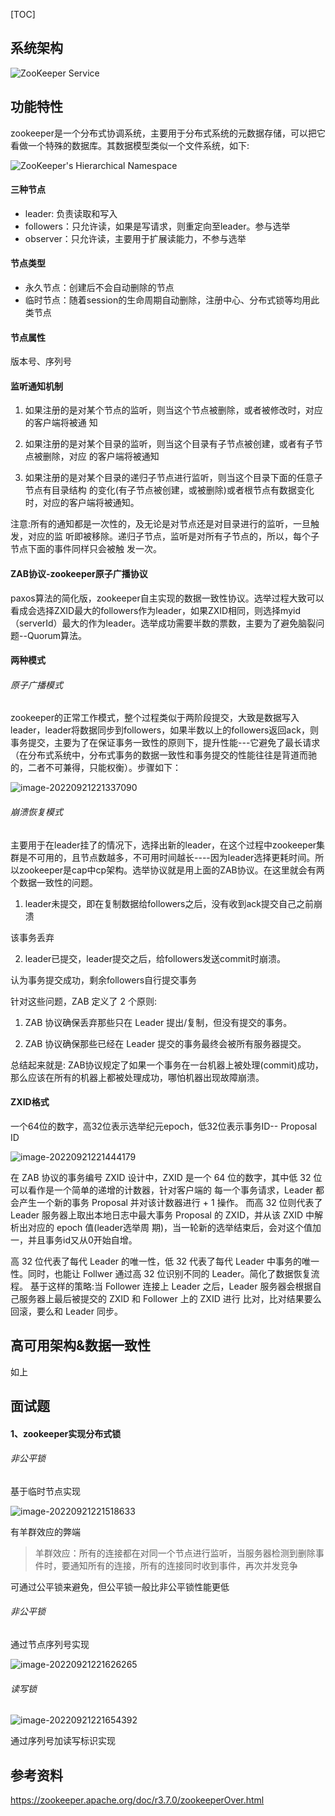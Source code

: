 [TOC]

## 系统架构

![ZooKeeper Service](https://zookeeper.apache.org/doc/r3.8.0/images/zkservice.jpg)

## 功能特性

zookeeper是一个分布式协调系统，主要用于分布式系统的元数据存储，可以把它看做一个特殊的数据库。其数据模型类似一个文件系统，如下:

![ZooKeeper's Hierarchical Namespace](https://zookeeper.apache.org/doc/r3.8.0/images/zknamespace.jpg)

#### 三种节点

- leader: 负责读取和写入
- followers：只允许读，如果是写请求，则重定向至leader。参与选举
- observer：只允许读，主要用于扩展读能力，不参与选举

#### 节点类型

- 永久节点：创建后不会自动删除的节点
- 临时节点：随着session的生命周期自动删除，注册中心、分布式锁等均用此类节点

#### 节点属性

版本号、序列号

#### 监听通知机制

1. 如果注册的是对某个节点的监听，则当这个节点被删除，或者被修改时，对应的客户端将被通 知
2. 如果注册的是对某个目录的监听，则当这个目录有子节点被创建，或者有子节点被删除，对应 的客户端将被通知

3. 如果注册的是对某个目录的递归子节点进行监听，则当这个目录下面的任意子节点有目录结构 的变化(有子节点被创建，或被删除)或者根节点有数据变化时，对应的客户端将被通知。

注意:所有的通知都是一次性的，及无论是对节点还是对目录进行的监听，一旦触发，对应的监 听即被移除。递归子节点，监听是对所有子节点的，所以，每个子节点下面的事件同样只会被触 发一次。

#### ZAB协议-zookeeper原子广播协议

paxos算法的简化版，zookeeper自主实现的数据一致性协议。选举过程大致可以看成会选择ZXID最大的followers作为leader，如果ZXID相同，则选择myid（serverId）最大的作为leader。选举成功需要半数的票数，主要为了避免脑裂问题--Quorum算法。

#### 两种模式

###### 原子广播模式

zookeeper的正常工作模式，整个过程类似于两阶段提交，大致是数据写入leader，leader将数据同步到followers，如果半数以上的followers返回ack，则事务提交，主要为了在保证事务一致性的原则下，提升性能---它避免了最长请求（在分布式系统中，分布式事务的数据一致性和事务提交的性能往往是背道而驰的，二者不可兼得，只能权衡）。步骤如下：

![image-20220921221337090](https://yusheng-picgo.oss-cn-beijing.aliyuncs.com/picgo/image-20220921221337090.png)

###### 崩溃恢复模式

主要用于在leader挂了的情况下，选择出新的leader，在这个过程中zookeeper集群是不可用的，且节点数越多，不可用时间越长----因为leader选择更耗时间。所以zookeeper是cap中cp架构。选举协议就是用上面的ZAB协议。在这里就会有两个数据一致性的问题。

1. leader未提交，即在复制数据给followers之后，没有收到ack提交自己之前崩溃

该事务丢弃

2. leader已提交，leader提交之后，给followers发送commit时崩溃。

认为事务提交成功，剩余followers自行提交事务

针对这些问题，ZAB 定义了 2 个原则:

1. ZAB 协议确保丢弃那些只在 Leader 提出/复制，但没有提交的事务。

2. ZAB 协议确保那些已经在 Leader 提交的事务最终会被所有服务器提交。

总结起来就是: ZAB协议规定了如果一个事务在一台机器上被处理(commit)成功，那么应该在所有的机器上都被处理成功，哪怕机器出现故障崩溃。

#### ZXID格式

一个64位的数字，高32位表示选举纪元epoch，低32位表示事务ID-- Proposal ID

![image-20220921221444179](https://yusheng-picgo.oss-cn-beijing.aliyuncs.com/picgo/image-20220921221444179.png)

在 ZAB 协议的事务编号 ZXID 设计中，ZXID 是一个 64 位的数字，其中低 32 位可以看作是一个简单的递增的计数器，针对客户端的 每一个事务请求，Leader 都会产生一个新的事务 Proposal 并对该计数器进行 + 1 操作。
 而高 32 位则代表了 Leader 服务器上取出本地日志中最大事务 Proposal 的 ZXID，并从该 ZXID 中解析出对应的 epoch 值(leader选举周 期)，当一轮新的选举结束后，会对这个值加一，并且事务id又从0开始自增。

高 32 位代表了每代 Leader 的唯一性，低 32 代表了每代 Leader 中事务的唯一性。同时，也能让 Follwer 通过高 32 位识别不同的 Leader。简化了数据恢复流程。
 基于这样的策略:当 Follower 连接上 Leader 之后，Leader 服务器会根据自己服务器上最后被提交的 ZXID 和 Follower 上的 ZXID 进行 比对，比对结果要么回滚，要么和 Leader 同步。

## 高可用架构&数据一致性

如上

## 面试题

#### 1、zookeeper实现分布式锁

###### 非公平锁

基于临时节点实现

![image-20220921221518633](https://yusheng-picgo.oss-cn-beijing.aliyuncs.com/picgo/image-20220921221518633.png)

有羊群效应的弊端

> 羊群效应：所有的连接都在对同一个节点进行监听，当服务器检测到删除事件时，要通知所有的连接，所有的连接同时收到事件，再次并发竞争

可通过公平锁来避免，但公平锁一般比非公平锁性能更低

###### 非公平锁

通过节点序列号实现

![image-20220921221626265](https://yusheng-picgo.oss-cn-beijing.aliyuncs.com/picgo/image-20220921221626265.png)

###### 读写锁

![image-20220921221654392](https://yusheng-picgo.oss-cn-beijing.aliyuncs.com/picgo/image-20220921221654392.png)

通过序列号加读写标识实现



## 参考资料

https://zookeeper.apache.org/doc/r3.7.0/zookeeperOver.html